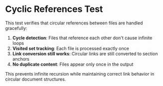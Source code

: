 # Cyclic References Test

This test verifies that circular references between files are handled gracefully:

1. **Cycle detection**: Files that reference each other don't cause infinite loops
2. **Visited set tracking**: Each file is processed exactly once
3. **Link conversion still works**: Circular links are still converted to section anchors
4. **No duplicate content**: Files appear only once in the output

This prevents infinite recursion while maintaining correct link behavior in circular document structures.
